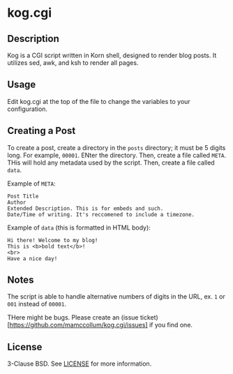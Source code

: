 # kog.cgi

## Description
Kog is a CGI script written in Korn shell, designed to render blog posts.
It utilizes sed, awk, and ksh to render all pages.

## Usage
Edit kog.cgi at the top of the file to change the variables to your 
configuration.

## Creating a Post
To create a post, create a directory in the `posts` directory; it must be 5
digits long. For example, `00001`. ENter the directory. Then, create a file called `META`. THis will
hold any metadata used by the script. Then, create a file called `data`.

Example of `META`:
```
Post Title
Author
Extended Description. This is for embeds and such.
Date/Time of writing. It's reccomened to include a timezone.
```

Example of `data` (this is formatted in HTML body):
```
Hi there! Welcome to my blog!
This is <b>bold text</b>!
<br>
Have a nice day!
```

## Notes
The script is able to handle alternative numbers of digits in the URL, ex. `1` or `001` instead of `00001`.

THere might be bugs. Please create an (issue ticket)[https://github.com/mamccollum/kog.cgi/issues] if you find one.

## License
3-Clause BSD. See [LICENSE](LICENSE) for more information.

